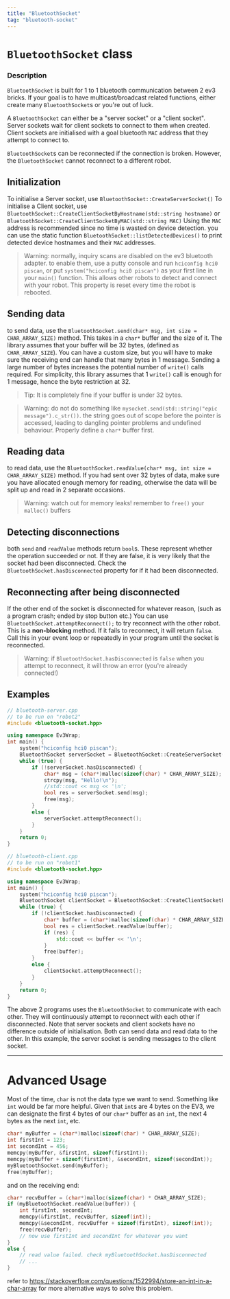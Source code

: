 ```yaml
---
title: "BluetoothSocket"
tag: "bluetooth-socket"
---
```


# `BluetoothSocket` class

### Description
`BluetoothSocket` is built for 1 to 1 bluetooth communication between 2 ev3 bricks. If your goal is to have multicast/broadcast related functions, either create many `BluetoothSocket`s or you're out of luck.

A `BluetoothSocket` can either be a "server socket" or a "client socket". Server sockets wait for client sockets to connect to them when created. Client sockets are initialised with a goal bluetooth `MAC` address that they attempt to connect to.

`BluetoothSocket`s can be reconnected if the connection is broken. However, the `BluetoothSocket` cannot reconnect to a different robot.

## Initialization
To initialise a Server socket, use `BluetoothSocket::CreateServerSocket()`
To initialise a Client socket, use `BluetoothSocket::CreateClientSocketByHostname(std::string hostname)` 
or 
`BluetoothSocket::CreateClientSocketByMAC(std::string MAC)`
Using the `MAC` address is recommended since no time is wasted on device detection. you can use the static function `BluetoothSocket::listDetectedDevices()` to print detected device hostnames and their `MAC` addresses.

>   Warning: normally, inquiry scans are disabled on the ev3 bluetooth adapter. to enable them, use a putty console and run `hciconfig hci0 piscan`, or put `system("hciconfig hci0 piscan")` as your first line in your `main()` function. This allows other robots to detect and connect with your robot. This property is reset every time the robot is rebooted.

## Sending data
to send data, use the `BluetoothSocket.send(char* msg, int size = CHAR_ARRAY_SIZE)` method. This takes in a `char*` buffer and the size of it. The library assumes that your buffer will be 32 bytes, (defined as `CHAR_ARRAY_SIZE`). You can have a custom size, but you will have to make sure the receiving end can handle that many bytes in 1 message.
Sending a large number of bytes increases the potential number of `write()` calls required. For simplicity, this library assumes that 1 `write()` call is enough for 1 message, hence the byte restriction at 32.

>   Tip: It is completely fine if your buffer is under 32 bytes.

>   Warning: do not do something like `mysocket.send(std::string("epic message").c_str())`. the string goes out of scope before the pointer is accessed, leading to dangling pointer problems and undefined behaviour. Properly define a `char*` buffer first.


## Reading data
to read data, use the `BluetoothSocket.readValue(char* msg, int size = CHAR_ARRAY_SIZE)` method. If you had sent over 32 bytes of data, make sure you have allocated enough memory for reading, otherwise the data will be split up and read in 2 separate occasions.

>   Warning: watch out for memory leaks! remember to `free()` your `malloc()` buffers

## Detecting disconnections
both `send` and `readValue` methods return `bool`s. These represent whether the operation succeeded or not. If they are false, it is very likely that the socket had been disconnected. Check the `BluetoothSocket.hasDisconnected` property for if it had been disconnected.

## Reconnecting after being disconnected
If the other end of the socket is disconnected for whatever reason, (such as a program crash; ended by stop button etc.) You can use `BluetoothSocket.attemptReconnect();` to try reconnect with the other robot. This is a **non-blocking** method. If it fails to reconnect, it will return `false`. Call this in your event loop or repeatedly in your program until the socket is reconnected.

>   Warning: if `BluetoothSocket.hasDisconnected` is `false` when you attempt to reconnect, it will throw an error (you're already connected!)


## Examples

```cpp
// bluetooth-server.cpp
// to be run on "robot2"
#include <bluetooth-socket.hpp>

using namespace Ev3Wrap;
int main() {
    system("hciconfig hci0 piscan");
    BluetoothSocket serverSocket = BluetoothSocket::CreateServerSocket();
    while (true) {
        if (!serverSocket.hasDisconnected) {
            char* msg = (char*)malloc(sizeof(char) * CHAR_ARRAY_SIZE);
            strcpy(msg, "Hello!\n");
            //std::cout << msg << '\n';
            bool res = serverSocket.send(msg);
            free(msg);
        }
        else {
            serverSocket.attemptReconnect();
        }
    }
    return 0;
}
```

```cpp
// bluetooth-client.cpp
// to be run on "robot1"
#include <bluetooth-socket.hpp>

using namespace Ev3Wrap;
int main() {
    system("hciconfig hci0 piscan");
    BluetoothSocket clientSocket = BluetoothSocket::CreateClientSocketByHostname("robot2");
    while (true) {
        if (!clientSocket.hasDisconnected) {
            char* buffer = (char*)malloc(sizeof(char) * CHAR_ARRAY_SIZE);
            bool res = clientSocket.readValue(buffer);
            if (res) {
                std::cout << buffer << '\n';
            }
            free(buffer);
        }
        else {
            clientSocket.attemptReconnect();
        }
    }
    return 0;
}
```
The above 2 programs uses the `BluetoothSocket` to communicate with each other. They will continuously attempt to reconnect with each other if disconnected. Note that server sockets and client sockets have no difference outside of initialisation. Both can send data and read data to the other. In this example, the server socket is sending messages to the client socket.

---
# Advanced Usage
Most of the time, `char` is not the data type we want to send. Something like `int` would be far more helpful. Given that `int`s are 4 bytes on the EV3, we can designate the first 4 bytes of our `char*` buffer as an `int`, the next 4 bytes as the next `int`, etc.
```cpp
char* myBuffer = (char*)malloc(sizeof(char) * CHAR_ARRAY_SIZE);
int firstInt = 123;
int secondInt = 456;
memcpy(myBuffer, &firstInt, sizeof(firstInt));
memcpy(myBuffer + sizeof(firstInt), &secondInt, sizeof(secondInt));
myBluetoothSocket.send(myBuffer);
free(myBuffer);
```
and on the receiving end:
```cpp
char* recvBuffer = (char*)malloc(sizeof(char) * CHAR_ARRAY_SIZE);
if (myBluetoothSocket.readValue(buffer)) {
    int firstInt, secondInt;
    memcpy(&firstInt, recvBuffer, sizeof(int));
    memcpy(&secondInt, recvBuffer + sizeof(firstInt), sizeof(int));
    free(recvBuffer);
    // now use firstInt and secondInt for whatever you want
}
else {
    // read value failed. check myBluetoothSocket.hasDisconnected
    // ...
}
```

refer to https://stackoverflow.com/questions/1522994/store-an-int-in-a-char-array for more alternative ways to solve this problem.
